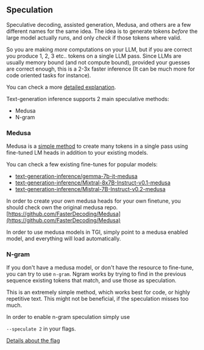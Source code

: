 ## Speculation

Speculative decoding, assisted generation, Medusa, and others are a few different names for the same idea.
The idea is to generate tokens *before* the large model actually runs, and only *check* if those tokens where valid.

So you are making *more* computations on your LLM, but if you are correct you produce 1, 2, 3 etc.. tokens on a single LLM pass. Since LLMs are usually memory bound (and not compute bound), provided your guesses are correct enough, this is a 2-3x faster inference (It can be much more for code oriented tasks for instance).

You can check a more [detailed explanation](https://huggingface.co/blog/assisted-generation).

Text-generation inference supports 2 main speculative methods:

- Medusa
- N-gram


### Medusa


Medusa is a [simple method](https://arxiv.org/abs/2401.10774) to create many tokens in a single pass using fine-tuned LM heads in addition to your existing models.


You can check a few existing  fine-tunes for popular models:

- [text-generation-inference/gemma-7b-it-medusa](https://huggingface.co/text-generation-inference/gemma-7b-it-medusa)
- [text-generation-inference/Mixtral-8x7B-Instruct-v0.1-medusa](https://huggingface.co/text-generation-inference/Mixtral-8x7B-Instruct-v0.1-medusa)
- [text-generation-inference/Mistral-7B-Instruct-v0.2-medusa](https://huggingface.co/text-generation-inference/Mistral-7B-Instruct-v0.2-medusa)


In order to create your own medusa heads for your own finetune, you should check own the original medusa repo. [https://github.com/FasterDecoding/Medusa](https://github.com/FasterDecoding/Medusa)


In order to use medusa models in TGI, simply point to a medusa enabled model, and everything will load automatically.


### N-gram


If you don't have a medusa model, or don't have the resource to fine-tune, you can try to use `n-gram`.
Ngram works by trying to find in the previous sequence existing tokens that match, and use those as speculation.

This is an extremely simple method, which works best for code, or highly repetitive text. This might not be beneficial, if the speculation misses too much.


In order to enable n-gram speculation simply use

`--speculate 2` in your flags.

[Details about the flag](https://huggingface.co/docs/text-generation-inference/basic_tutorials/launcher#speculate)
